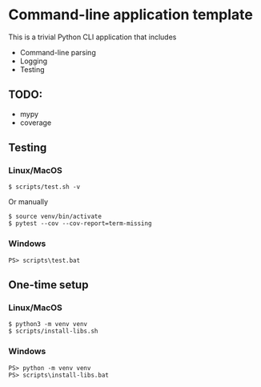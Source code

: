 # Command-line application template

This is a trivial Python CLI application that includes

- Command-line parsing
- Logging
- Testing

## TODO:

- mypy
- coverage

## Testing

### Linux/MacOS

	$ scripts/test.sh -v

Or manually

	$ source venv/bin/activate
	$ pytest --cov --cov-report=term-missing

### Windows

    PS> scripts\test.bat

## One-time setup

### Linux/MacOS

	$ python3 -m venv venv
	$ scripts/install-libs.sh

### Windows

    PS> python -m venv venv
    PS> scripts\install-libs.bat
